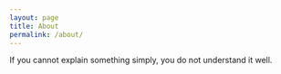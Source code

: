 ```yaml
---
layout: page
title: About
permalink: /about/
---
```


If you cannot explain something simply, you do not understand it well.
